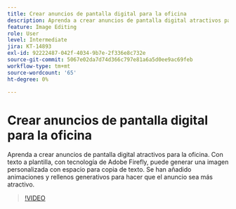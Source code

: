 ```yaml
---
title: Crear anuncios de pantalla digital para la oficina
description: Aprenda a crear anuncios de pantalla digital atractivos para la oficina
feature: Image Editing
role: User
level: Intermediate
jira: KT-14893
exl-id: 92222487-042f-4034-9b7e-2f336e8c732e
source-git-commit: 5067e02da7d74d366c797e81a6a5d0ee9ac69feb
workflow-type: tm+mt
source-wordcount: '65'
ht-degree: 0%

---
```


# Crear anuncios de pantalla digital para la oficina

Aprenda a crear anuncios de pantalla digital atractivos para la oficina. Con texto a plantilla, con tecnología de Adobe Firefly, puede generar una imagen personalizada con espacio para copia de texto. Se han añadido animaciones y rellenos generativos para hacer que el anuncio sea más atractivo.

>[!VIDEO](https://video.tv.adobe.com/v/3427119?quality=12&learn=on&hidetitle=true)

